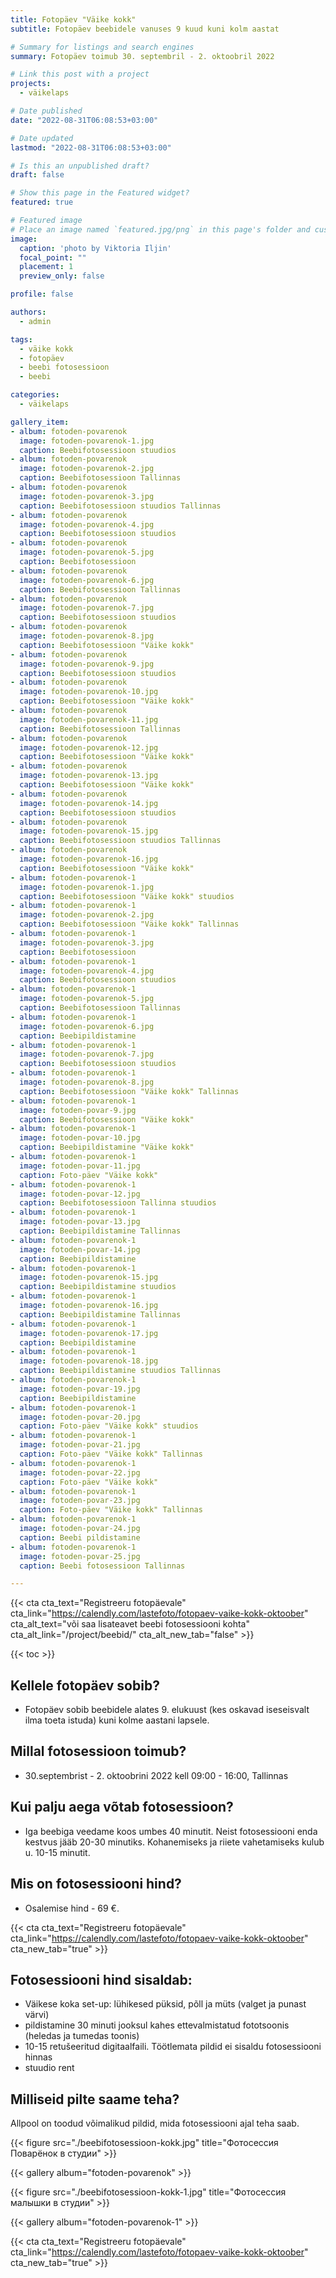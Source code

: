 ```yaml
---
title: Fotopäev "Väike kokk"
subtitle: Fotopäev beebidele vanuses 9 kuud kuni kolm aastat

# Summary for listings and search engines
summary: Fotopäev toimub 30. septembril - 2. oktoobril 2022

# Link this post with a project
projects: 
  - väikelaps

# Date published
date: "2022-08-31T06:08:53+03:00"

# Date updated
lastmod: "2022-08-31T06:08:53+03:00"

# Is this an unpublished draft?
draft: false

# Show this page in the Featured widget?
featured: true

# Featured image
# Place an image named `featured.jpg/png` in this page's folder and customize its options here.
image:
  caption: 'photo by Viktoria Iljin'
  focal_point: ""
  placement: 1
  preview_only: false

profile: false

authors:
  - admin

tags:
  - väike kokk
  - fotopäev
  - beebi fotosessioon
  - beebi

categories:
  - väikelaps

gallery_item:
- album: fotoden-povarenok
  image: fotoden-povarenok-1.jpg
  caption: Beebifotosessioon stuudios
- album: fotoden-povarenok
  image: fotoden-povarenok-2.jpg
  caption: Beebifotosessioon Tallinnas
- album: fotoden-povarenok
  image: fotoden-povarenok-3.jpg
  caption: Beebifotosessioon stuudios Tallinnas
- album: fotoden-povarenok
  image: fotoden-povarenok-4.jpg
  caption: Beebifotosessioon stuudios
- album: fotoden-povarenok
  image: fotoden-povarenok-5.jpg
  caption: Beebifotosessioon
- album: fotoden-povarenok
  image: fotoden-povarenok-6.jpg
  caption: Beebifotosessioon Tallinnas
- album: fotoden-povarenok
  image: fotoden-povarenok-7.jpg
  caption: Beebifotosessioon stuudios
- album: fotoden-povarenok
  image: fotoden-povarenok-8.jpg
  caption: Beebifotosessioon "Väike kokk"
- album: fotoden-povarenok
  image: fotoden-povarenok-9.jpg
  caption: Beebifotosessioon stuudios
- album: fotoden-povarenok
  image: fotoden-povarenok-10.jpg
  caption: Beebifotosessioon "Väike kokk"
- album: fotoden-povarenok
  image: fotoden-povarenok-11.jpg
  caption: Beebifotosessioon Tallinnas
- album: fotoden-povarenok
  image: fotoden-povarenok-12.jpg
  caption: Beebifotosessioon "Väike kokk"
- album: fotoden-povarenok
  image: fotoden-povarenok-13.jpg
  caption: Beebifotosessioon "Väike kokk"
- album: fotoden-povarenok
  image: fotoden-povarenok-14.jpg
  caption: Beebifotosessioon stuudios
- album: fotoden-povarenok
  image: fotoden-povarenok-15.jpg
  caption: Beebifotosessioon stuudios Tallinnas
- album: fotoden-povarenok
  image: fotoden-povarenok-16.jpg
  caption: Beebifotosessioon "Väike kokk"
- album: fotoden-povarenok-1
  image: fotoden-povarenok-1.jpg
  caption: Beebifotosessioon "Väike kokk" stuudios
- album: fotoden-povarenok-1
  image: fotoden-povarenok-2.jpg
  caption: Beebifotosessioon "Väike kokk" Tallinnas
- album: fotoden-povarenok-1
  image: fotoden-povarenok-3.jpg
  caption: Beebifotosessioon
- album: fotoden-povarenok-1
  image: fotoden-povarenok-4.jpg
  caption: Beebifotosessioon stuudios
- album: fotoden-povarenok-1
  image: fotoden-povarenok-5.jpg
  caption: Beebifotosessioon Tallinnas
- album: fotoden-povarenok-1
  image: fotoden-povarenok-6.jpg
  caption: Beebipildistamine
- album: fotoden-povarenok-1
  image: fotoden-povarenok-7.jpg
  caption: Beebifotosessioon stuudios
- album: fotoden-povarenok-1
  image: fotoden-povarenok-8.jpg
  caption: Beebifotosessioon "Väike kokk" Tallinnas
- album: fotoden-povarenok-1
  image: fotoden-povar-9.jpg
  caption: Beebifotosessioon "Väike kokk"
- album: fotoden-povarenok-1
  image: fotoden-povar-10.jpg
  caption: Beebipildistamine "Väike kokk"
- album: fotoden-povarenok-1
  image: fotoden-povar-11.jpg
  caption: Foto-päev "Väike kokk"
- album: fotoden-povarenok-1
  image: fotoden-povar-12.jpg
  caption: Beebifotosessioon Tallinna stuudios
- album: fotoden-povarenok-1
  image: fotoden-povar-13.jpg
  caption: Beebipildistamine Tallinnas
- album: fotoden-povarenok-1
  image: fotoden-povar-14.jpg
  caption: Beebipildistamine
- album: fotoden-povarenok-1
  image: fotoden-povarenok-15.jpg
  caption: Beebipildistamine stuudios
- album: fotoden-povarenok-1
  image: fotoden-povarenok-16.jpg
  caption: Beebipildistamine Tallinnas
- album: fotoden-povarenok-1
  image: fotoden-povarenok-17.jpg
  caption: Beebipildistamine
- album: fotoden-povarenok-1
  image: fotoden-povarenok-18.jpg
  caption: Beebipildistamine stuudios Tallinnas
- album: fotoden-povarenok-1
  image: fotoden-povar-19.jpg
  caption: Beebipildistamine
- album: fotoden-povarenok-1
  image: fotoden-povar-20.jpg
  caption: Foto-päev "Väike kokk" stuudios
- album: fotoden-povarenok-1
  image: fotoden-povar-21.jpg
  caption: Foto-päev "Väike kokk" Tallinnas
- album: fotoden-povarenok-1
  image: fotoden-povar-22.jpg
  caption: Foto-päev "Väike kokk"
- album: fotoden-povarenok-1
  image: fotoden-povar-23.jpg
  caption: Foto-päev "Väike kokk" Tallinnas
- album: fotoden-povarenok-1
  image: fotoden-povar-24.jpg
  caption: Beebi pildistamine
- album: fotoden-povarenok-1
  image: fotoden-povar-25.jpg
  caption: Beebi fotosessioon Tallinnas

---
```

{{< cta cta_text="Registreeru fotopäevale" cta_link="https://calendly.com/lastefoto/fotopaev-vaike-kokk-oktoober" cta_alt_text="või saa lisateavet beebi fotosessiooni kohta" cta_alt_link="/project/beebid/" cta_alt_new_tab="false" >}}

{{< toc >}}

## Kellele fotopäev sobib?
- Fotopäev sobib beebidele alates 9. elukuust (kes oskavad iseseisvalt ilma toeta istuda) kuni kolme aastani lapsele.

## Millal fotosessioon toimub?
- 30.septembrist - 2. oktoobrini 2022 kell 09:00 - 16:00, Tallinnas

## Kui palju aega võtab fotosessioon?
- Iga beebiga veedame koos umbes 40 minutit. Neist fotosessiooni enda kestvus jääb 20-30 minutiks. Kohanemiseks ja riiete vahetamiseks kulub u. 10-15 minutit.

## Mis on fotosessiooni hind?
- Osalemise hind - 69 €.

{{< cta cta_text="Registreeru fotopäevale" cta_link="https://calendly.com/lastefoto/fotopaev-vaike-kokk-oktoober" cta_new_tab="true" >}}

## Fotosessiooni hind sisaldab:
- Väikese koka set-up: lühikesed püksid, põll ja müts (valget ja punast värvi)
- pildistamine 30 minuti jooksul kahes ettevalmistatud fototsoonis (heledas ja tumedas toonis)
- 10-15 retušeeritud digitaalfaili. Töötlemata pildid ei sisaldu fotosessiooni hinnas
- stuudio rent

## Milliseid pilte saame teha?
Allpool on toodud võimalikud pildid, mida fotosessiooni ajal teha saab.

{{< figure src="./beebifotosessioon-kokk.jpg" title="Фотосессия Поварёнок в студии" >}}

{{< gallery album="fotoden-povarenok" >}}

{{< figure src="./beebifotosessioon-kokk-1.jpg" title="Фотосессия малышки в студии" >}}

{{< gallery album="fotoden-povarenok-1" >}}

{{< cta cta_text="Registreeru fotopäevale" cta_link="https://calendly.com/lastefoto/fotopaev-vaike-kokk-oktoober" cta_new_tab="true" >}}